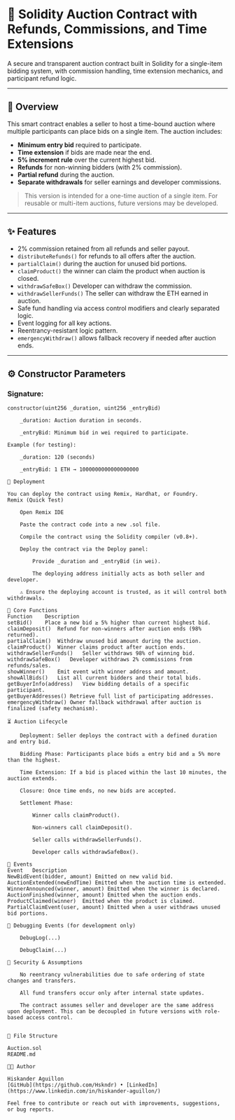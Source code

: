 # 🛒 Solidity Auction Contract with Refunds, Commissions, and Time Extensions

A secure and transparent auction contract built in Solidity for a single-item bidding system, with commission handling, time extension mechanics, and participant refund logic.

---

## 📜 Overview

This smart contract enables a seller to host a time-bound auction where multiple participants can place bids on a single item. The auction includes:

- **Minimum entry bid** required to participate.
- **Time extension** if bids are made near the end.
- **5% increment rule** over the current highest bid.
- **Refunds** for non-winning bidders (with 2% commission).
- **Partial refund** during the auction.
- **Separate withdrawals** for seller earnings and developer commissions.

> This version is intended for a one-time auction of a single item. For reusable or multi-item auctions, future versions may be developed.

---

## ✨ Features

- 2% commission retained from all refunds and seller payout.
- `distributeRefunds()` for refunds to all offers after the auction.
- `partialClaim()` during the auction for unused bid portions.
- `claimProduct()` the winner can claim the product when auction is closed.
- `withdrawSafeBox()` Developer can withdraw the commission.
- `withdrawSellerFunds()` The seller can withdraw the ETH earned in auction.
- Safe fund handling via access control modifiers and clearly separated logic.
- Event logging for all key actions.
- Reentrancy-resistant logic pattern.
- `emergencyWithdraw()` allows fallback recovery if needed after auction ends.

---

## ⚙️ Constructor Parameters

### Signature:
```solidity
constructor(uint256 _duration, uint256 _entryBid)

    _duration: Auction duration in seconds.

    _entryBid: Minimum bid in wei required to participate.

Example (for testing):

    _duration: 120 (seconds)

    _entryBid: 1 ETH → 1000000000000000000

🚀 Deployment

You can deploy the contract using Remix, Hardhat, or Foundry.
Remix (Quick Test)

    Open Remix IDE

    Paste the contract code into a new .sol file.

    Compile the contract using the Solidity compiler (v0.8+).

    Deploy the contract via the Deploy panel:

        Provide _duration and _entryBid (in wei).

        The deploying address initially acts as both seller and developer.

    ⚠️ Ensure the deploying account is trusted, as it will control both withdrawals.

🧠 Core Functions
Function	Description
setBid()	Place a new bid ≥ 5% higher than current highest bid.
claimDeposit()	Refund for non-winners after auction ends (98% returned).
partialClaim()	Withdraw unused bid amount during the auction.
claimProduct()	Winner claims product after auction ends.
withdrawSellerFunds()	Seller withdraws 98% of winning bid.
withdrawSafeBox()	Developer withdraws 2% commissions from refunds/sales.
showWinner()	Emit event with winner address and amount.
showAllBids()	List all current bidders and their total bids.
getBuyerInfo(address)	View bidding details of a specific participant.
getBuyerAddresses()	Retrieve full list of participating addresses.
emergencyWithdraw()	Owner fallback withdrawal after auction is finalized (safety mechanism).

⏳ Auction Lifecycle

    Deployment: Seller deploys the contract with a defined duration and entry bid.

    Bidding Phase: Participants place bids ≥ entry bid and ≥ 5% more than the highest.

    Time Extension: If a bid is placed within the last 10 minutes, the auction extends.

    Closure: Once time ends, no new bids are accepted.

    Settlement Phase:

        Winner calls claimProduct().

        Non-winners call claimDeposit().

        Seller calls withdrawSellerFunds().

        Developer calls withdrawSafeBox().

🧪 Events
Event	Description
NewBidEvent(bidder, amount)	Emitted on new valid bid.
AuctionExtended(newEndTime)	Emitted when the auction time is extended.
WinnerAnnounced(winner, amount)	Emitted when the winner is declared.
AuctionFinished(winner, amount)	Emitted when the auction ends.
ProductClaimed(winner)	Emitted when the product is claimed.
PartialClaimEvent(user, amount)	Emitted when a user withdraws unused bid portions.

🧪 Debugging Events (for development only)

    DebugLog(...)

    DebugClaim(...)

🔐 Security & Assumptions

    No reentrancy vulnerabilities due to safe ordering of state changes and transfers.

    All fund transfers occur only after internal state updates.

    The contract assumes seller and developer are the same address upon deployment. This can be decoupled in future versions with role-based access control.


📁 File Structure

Auction.sol
README.md

👨‍💻 Author

Hiskander Aguillon  
[GitHub](https://github.com/Hskndr) • [LinkedIn](https://www.linkedin.com/in/hiskander-aguillon/)

Feel free to contribute or reach out with improvements, suggestions, or bug reports.

